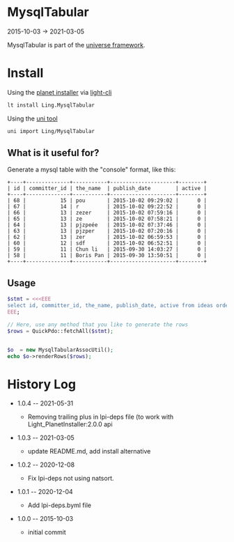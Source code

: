 MysqlTabular
==================
2015-10-03 -> 2021-03-05



MysqlTabular is part of the [universe framework](https://github.com/karayabin/universe-snapshot).


Install
=============


Using the [planet installer](https://github.com/lingtalfi/Light_PlanetInstaller) via [light-cli](https://github.com/lingtalfi/Light_Cli)
```bash
lt install Ling.MysqlTabular
```

Using the [uni tool](https://github.com/lingtalfi/universe-naive-importer)
```bash
uni import Ling/MysqlTabular
```



What is it useful for?
---------------------------

Generate a mysql table with the "console" format, like this:
  
	+----+--------------+-----------+---------------------+--------+
	| id | committer_id | the_name  | publish_date        | active |
	+----+--------------+-----------+---------------------+--------+
	| 68 |           15 | pou       | 2015-10-02 09:29:02 |      0 |
	| 67 |           14 | r         | 2015-10-02 09:22:52 |      0 |
	| 66 |           13 | zezer     | 2015-10-02 07:59:16 |      0 |
	| 65 |           13 | ze        | 2015-10-02 07:58:21 |      0 |
	| 64 |           13 | pjzpeée   | 2015-10-02 07:37:46 |      0 |
	| 63 |           13 | pjzper    | 2015-10-02 07:20:16 |      0 |
	| 62 |           13 | zer       | 2015-10-02 06:59:53 |      0 |
	| 60 |           12 | sdf       | 2015-10-02 06:52:51 |      0 |
	| 59 |           11 | Chun li   | 2015-09-30 14:03:27 |      0 |
	| 58 |           11 | Boris Pan | 2015-09-30 13:50:51 |      0 |
	+----+--------------+-----------+---------------------+--------+



Usage
-----------



```php
$stmt = <<<EEE
select id, committer_id, the_name, publish_date, active from ideas order by publish_date desc limit 0,10
EEE;

// Here, use any method that you like to generate the rows
$rows = QuickPdo::fetchAll($stmt);


$o  = new MysqlTabularAssocUtil();
echo $o->renderRows($rows);

```


History Log
===============

- 1.0.4 -- 2021-05-31

    - Removing trailing plus in lpi-deps file (to work with Light_PlanetInstaller:2.0.0 api

- 1.0.3 -- 2021-03-05

    - update README.md, add install alternative

- 1.0.2 -- 2020-12-08

    - Fix lpi-deps not using natsort.

- 1.0.1 -- 2020-12-04

    - Add lpi-deps.byml file

- 1.0.0 -- 2015-10-03

    - initial commit






